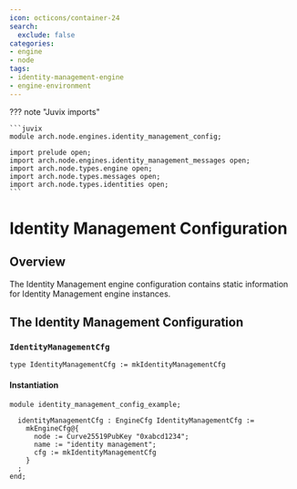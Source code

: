 ```yaml
---
icon: octicons/container-24
search:
  exclude: false
categories:
- engine
- node
tags:
- identity-management-engine
- engine-environment
---
```


??? note "Juvix imports"

    ```juvix
    module arch.node.engines.identity_management_config;

    import prelude open;
    import arch.node.engines.identity_management_messages open;
    import arch.node.types.engine open;
    import arch.node.types.messages open;
    import arch.node.types.identities open;
    ```

# Identity Management Configuration

## Overview

The Identity Management engine configuration contains static information for Identity Management engine instances.

## The Identity Management Configuration

### `IdentityManagementCfg`

<!-- --8<-- [start:IdentityManagementCfg] -->
```juvix
type IdentityManagementCfg := mkIdentityManagementCfg
```
<!-- --8<-- [end:IdentityManagementCfg] -->

#### Instantiation

<!-- --8<-- [start:identityManagementCfg] -->
```juvix extract-module-statements
module identity_management_config_example;

  identityManagementCfg : EngineCfg IdentityManagementCfg :=
    mkEngineCfg@{
      node := Curve25519PubKey "0xabcd1234";
      name := "identity management";
      cfg := mkIdentityManagementCfg
    }
  ;
end;
```
<!-- --8<-- [end:identityManagementCfg] -->
